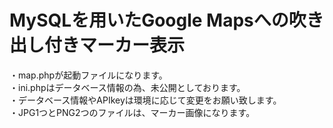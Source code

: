 # MySQLを用いたGoogle Mapsへの吹き出し付きマーカー表示
・map.phpが起動ファイルになります。</br>
・ini.phpはデータベース情報の為、未公開としております。</br>
・データベース情報やAPIkeyは環境に応じて変更をお願い致します。</br>
・JPG1つとPNG2つのファイルは、マーカー画像になります。
